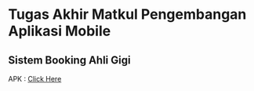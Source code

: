 # Tugas Akhir Matkul Pengembangan Aplikasi Mobile

## Sistem Booking Ahli Gigi
APK : <a href="https://drive.google.com/drive/folders/1C4fNsMOk1WZbXBTtQhFtQN3LUc2lU1Af">Click Here</a>
